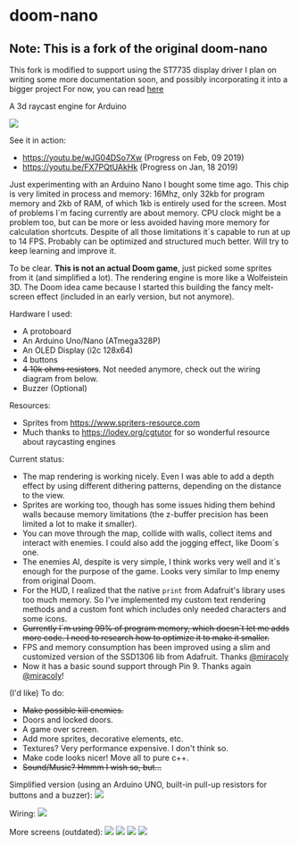 # doom-nano
## Note: This is a fork of the original doom-nano
This fork is modified to support using the ST7735 display driver
I plan on writing some more documentation soon, and possibly incorporating it into a bigger project
For now, you can read [here](https://github.com/daveruiz/doom-nano/issues/12#issuecomment-2174614844)

A 3d raycast engine for Arduino

![](/images/screen-1.jpg?raw=true)

See it in action:
- https://youtu.be/wJG04DSo7Xw (Progress on Feb, 09 2019)
- https://youtu.be/FX7PQtUAkHk (Progress on Jan, 18 2019)

Just experimenting with an Arduino Nano I bought some time ago. This chip is very limited in process and memory: 16Mhz, only 32kb for program memory and 2kb of RAM, of which 1kb is entirely used for the screen.
Most of problems I´m facing currently are about memory. CPU clock might be a problem too, but can be more or less avoided having more memory for calculation shortcuts.
Despite of all those limitations it´s capable to run at up to 14 FPS. Probably can be optimized and structured much better. Will try to keep learning and improve it.

To be clear. **This is not an actual Doom game**, just picked some sprites from it (and simplified a lot). The rendering engine is more like a Wolfeistein 3D. The Doom idea came because I started this building the fancy melt-screen effect (included in an early version, but not anymore).

Hardware I used:
- A protoboard
- An Arduino Uno/Nano (ATmega328P)
- An OLED Display (i2c 128x64)
- 4 buttons
- ~~4 10k ohms resistors~~. Not needed anymore, check out the wiring diagram from below.
- Buzzer (Optional)

Resources:
- Sprites from https://www.spriters-resource.com
- Much thanks to https://lodev.org/cgtutor for so wonderful resource about raycasting engines

Current status:
- The map rendering is working nicely. Even I was able to add a depth effect by using different dithering patterns, depending on the distance to the view.
- Sprites are working too, though has some issues hiding them behind walls because memory limitations (the z-buffer precision has been limited a lot to make it smaller).
- You can move through the map, collide with walls, collect items and interact with enemies. I could also add the jogging effect, like Doom´s one.
- The enemies AI, despite is very simple, I think works very well and it´s enough for the purpose of the game. Looks very similar to  Imp enemy from original Doom.
- For the HUD, I realized that the native `print` from Adafruit's library uses too much memory. So I've implemented my custom text rendering methods and a custom font which includes only needed characters and some icons.
- ~~Currently I´m using 99% of program memory, which doesn´t let me adds more code. I need to research how to optimize it to make it smaller.~~
- FPS and memory consumption has been improved using a slim and customized version of the SSD1306 lib from Adafruit. Thanks  [@miracoly](https://github.com/miracoli)
- Now it has a basic sound support through Pin 9. Thanks again [@miracoly](https://github.com/miracoli)!

(I'd like) To do:
- ~~Make possible kill enemies.~~
- Doors and locked doors.
- A game over screen.
- Add more sprites, decorative elements, etc.
- Textures? Very performance expensive. I don't think so.
- Make code looks nicer! Move all to pure c++.
- ~~Sound/Music? Hmmm I wish so, but...~~

Simplified version (using an Arduino UNO, built-in pull-up resistors for buttons and a buzzer):
![](/images/input-pull-up-version.jpg?raw=true)

Wiring:
![](/images/wiring.png?raw=true)

More screens (outdated):
![](/images/screen-4.jpg?raw=true)
![](/images/screen-5.jpg?raw=true)
![](/images/screen-6.jpg?raw=true)
![](/images/screen-7.jpg?raw=true)
